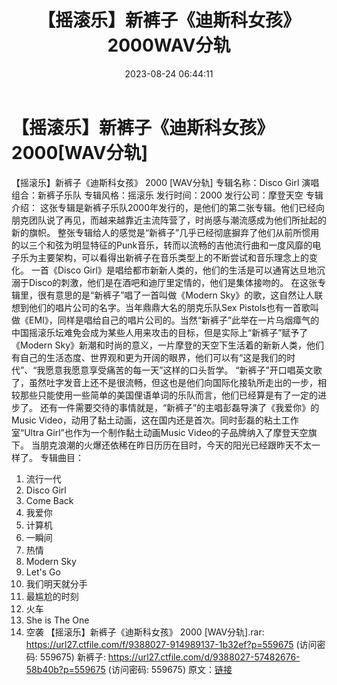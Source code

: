 ﻿---
title: 【摇滚乐】新裤子《迪斯科女孩》2000WAV分轨
date: 2023-08-24 06:44:11
categories: WAV车载音乐、镜像
tags: 华语中文
---
# 【摇滚乐】新裤子《迪斯科女孩》2000[WAV分轨]

【摇滚乐】新裤子《迪斯科女孩》 2000 [WAV分轨]
专辑名称：Disco Girl
演唱组合：新裤子乐队
专辑风格：摇滚乐
发行时间：2000
发行公司：摩登天空
专辑介绍：
这张专辑是新裤子乐队2000年发行的，是他们的第二张专辑。他们已经向朋克团队说了再见，而越来越靠近主流阵营了，时尚感与潮流感成为他们所扯起的新的旗帜。
整张专辑给人的感觉是“新裤子”几乎已经彻底摒弃了他们从前所惯用的以三个和弦为明显特征的Punk音乐，转而以流畅的吉他流行曲和一度风靡的电子乐为主要架构，可以看得出新裤子在音乐类型上的不断尝试和音乐理念上的变化。
一首《Disco
Girl》是唱给都市新新人类的，他们的生活是可以通宵达旦地沉溺于Disco的刺激，他们是在酒吧和迪厅里定情的，他们是集体接吻的。
在这张专辑里，很有意思的是“新裤子”唱了一首叫做《Modern
Sky》的歌，这自然让人联想到他们的唱片公司的名字。当年鼎鼎大名的朋克乐队Sex
Pistols也有一首歌叫做《EMI》，同样是唱给自己的唱片公司的。当然“新裤子”此举在一片乌烟瘴气的中国摇滚乐坛难免会成为某些人用来攻击的目标，但是实际上“新裤子”赋予了《Modern
Sky》新潮和时尚的意义，一片摩登的天空下生活着的新新人类，他们有自己的生活态度、世界观和更为开阔的眼界，他们可以有“这是我们的时代”、“我愿意我愿意享受痛苦的每一天”这样的口头哲学。
“新裤子”开口唱英文歌了，虽然吐字发音上还不是很流畅，但这也是他们向国际化接轨所走出的一步，相较那些只能使用一些简单的美国俚语单词的乐队而言，他们已经算是有了一定的进步了。
还有一件需要交待的事情就是，“新裤子”的主唱彭磊导演了《我爱你》的Music
Video，动用了黏土动画，这在国内还是首次。同时彭磊的粘土工作室“Ultra Girl”也作为一个制作黏土动画Music
Video的子品牌纳入了摩登天空旗下。
当朋克浪潮的火爆还依稀在昨日历历在目时，今天的阳光已经跟昨天不太一样了。
专辑曲目：
01. 流行一代
02. Disco Girl
03. Come Back
04. 我爱你
05. 计算机
06. 一瞬间
07. 热情
08. Modern Sky
09. Let's Go
10. 我们明天就分手
11. 最尴尬的时刻
12. 火车
13. She is The One
14. 空袭
【摇滚乐】新裤子《迪斯科女孩》 2000 [WAV分轨].rar: https://url27.ctfile.com/f/9388027-914989137-1b32ef?p=559675
(访问密码: 559675)
新裤子: https://url27.ctfile.com/d/9388027-57482676-58b40b?p=559675
(访问密码: 559675)
原文：[链接](https://blog.sina.com.cn/s/blog_1647c7e760103137x.html)